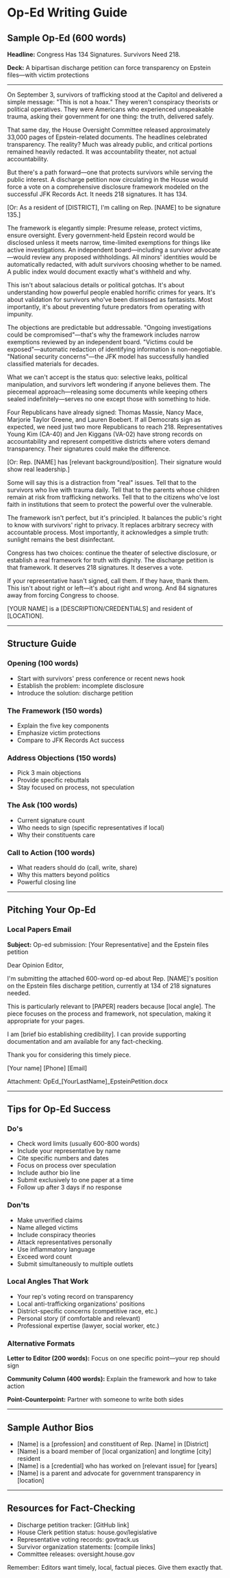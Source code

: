# Op-Ed Writing Guide

## Sample Op-Ed (600 words)

**Headline:** Congress Has 134 Signatures. Survivors Need 218.

**Deck:** A bipartisan discharge petition can force transparency on Epstein files—with victim protections

---

On September 3, survivors of trafficking stood at the Capitol and delivered a simple message: "This is not a hoax." They weren't conspiracy theorists or political operatives. They were Americans who experienced unspeakable trauma, asking their government for one thing: the truth, delivered safely.

That same day, the House Oversight Committee released approximately 33,000 pages of Epstein-related documents. The headlines celebrated transparency. The reality? Much was already public, and critical portions remained heavily redacted. It was accountability theater, not actual accountability.

But there's a path forward—one that protects survivors while serving the public interest. A discharge petition now circulating in the House would force a vote on a comprehensive disclosure framework modeled on the successful JFK Records Act. It needs 218 signatures. It has 134.

[Or: As a resident of [DISTRICT], I'm calling on Rep. [NAME] to be signature 135.]

The framework is elegantly simple: Presume release, protect victims, ensure oversight. Every government-held Epstein record would be disclosed unless it meets narrow, time-limited exemptions for things like active investigations. An independent board—including a survivor advocate—would review any proposed withholdings. All minors' identities would be automatically redacted, with adult survivors choosing whether to be named. A public index would document exactly what's withheld and why.

This isn't about salacious details or political gotchas. It's about understanding how powerful people enabled horrific crimes for years. It's about validation for survivors who've been dismissed as fantasists. Most importantly, it's about preventing future predators from operating with impunity.

The objections are predictable but addressable. "Ongoing investigations could be compromised"—that's why the framework includes narrow exemptions reviewed by an independent board. "Victims could be exposed"—automatic redaction of identifying information is non-negotiable. "National security concerns"—the JFK model has successfully handled classified materials for decades.

What we can't accept is the status quo: selective leaks, political manipulation, and survivors left wondering if anyone believes them. The piecemeal approach—releasing some documents while keeping others sealed indefinitely—serves no one except those with something to hide.

Four Republicans have already signed: Thomas Massie, Nancy Mace, Marjorie Taylor Greene, and Lauren Boebert. If all Democrats sign as expected, we need just two more Republicans to reach 218. Representatives Young Kim (CA-40) and Jen Kiggans (VA-02) have strong records on accountability and represent competitive districts where voters demand transparency. Their signatures could make the difference.

[Or: Rep. [NAME] has [relevant background/position]. Their signature would show real leadership.]

Some will say this is a distraction from "real" issues. Tell that to the survivors who live with trauma daily. Tell that to the parents whose children remain at risk from trafficking networks. Tell that to the citizens who've lost faith in institutions that seem to protect the powerful over the vulnerable.

The framework isn't perfect, but it's principled. It balances the public's right to know with survivors' right to privacy. It replaces arbitrary secrecy with accountable process. Most importantly, it acknowledges a simple truth: sunlight remains the best disinfectant.

Congress has two choices: continue the theater of selective disclosure, or establish a real framework for truth with dignity. The discharge petition is that framework. It deserves 218 signatures. It deserves a vote.

If your representative hasn't signed, call them. If they have, thank them. This isn't about right or left—it's about right and wrong. And 84 signatures away from forcing Congress to choose.

[YOUR NAME] is a [DESCRIPTION/CREDENTIALS] and resident of [LOCATION].

---

## Structure Guide

### Opening (100 words)
- Start with survivors' press conference or recent news hook
- Establish the problem: incomplete disclosure
- Introduce the solution: discharge petition

### The Framework (150 words)
- Explain the five key components
- Emphasize victim protections
- Compare to JFK Records Act success

### Address Objections (150 words)
- Pick 3 main objections
- Provide specific rebuttals
- Stay focused on process, not speculation

### The Ask (100 words)
- Current signature count
- Who needs to sign (specific representatives if local)
- Why their constituents care

### Call to Action (100 words)
- What readers should do (call, write, share)
- Why this matters beyond politics
- Powerful closing line

---

## Pitching Your Op-Ed

### Local Papers Email

**Subject:** Op-ed submission: [Your Representative] and the Epstein files petition

Dear Opinion Editor,

I'm submitting the attached 600-word op-ed about Rep. [NAME]'s position on the Epstein files discharge petition, currently at 134 of 218 signatures needed.

This is particularly relevant to [PAPER] readers because [local angle]. The piece focuses on the process and framework, not speculation, making it appropriate for your pages.

I am [brief bio establishing credibility]. I can provide supporting documentation and am available for any fact-checking.

Thank you for considering this timely piece.

[Your name]
[Phone]
[Email]

Attachment: OpEd_[YourLastName]_EpsteinPetition.docx

---

## Tips for Op-Ed Success

### Do's
- Check word limits (usually 600-800 words)
- Include your representative by name
- Cite specific numbers and dates
- Focus on process over speculation
- Include author bio line
- Submit exclusively to one paper at a time
- Follow up after 3 days if no response

### Don'ts
- Make unverified claims
- Name alleged victims
- Include conspiracy theories
- Attack representatives personally
- Use inflammatory language
- Exceed word count
- Submit simultaneously to multiple outlets

### Local Angles That Work
- Your rep's voting record on transparency
- Local anti-trafficking organizations' positions
- District-specific concerns (competitive race, etc.)
- Personal story (if comfortable and relevant)
- Professional expertise (lawyer, social worker, etc.)

### Alternative Formats

**Letter to Editor (200 words):**
Focus on one specific point—your rep should sign

**Community Column (400 words):**
Explain the framework and how to take action

**Point-Counterpoint:**
Partner with someone to write both sides

---

## Sample Author Bios

- [Name] is a [profession] and constituent of Rep. [Name] in [District]
- [Name] is a board member of [local organization] and longtime [city] resident
- [Name] is a [credential] who has worked on [relevant issue] for [years]
- [Name] is a parent and advocate for government transparency in [location]

---

## Resources for Fact-Checking

- Discharge petition tracker: [GitHub link]
- House Clerk petition status: house.gov/legislative
- Representative voting records: govtrack.us
- Survivor organization statements: [compile links]
- Committee releases: oversight.house.gov

Remember: Editors want timely, local, factual pieces. Give them exactly that.